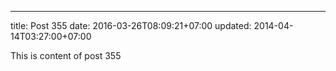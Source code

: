 ---
title: Post 355
date: 2016-03-26T08:09:21+07:00
updated: 2014-04-14T03:27:00+07:00

This is content of post 355